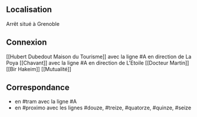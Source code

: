 ## Localisation
Arrêt situé à Grenoble

## Connexion
[[Hubert  Dubedout  Maison du  Tourisme]] avec la ligne #A en direction de La Poya
[[Chavant]] avec la ligne #A en direction de L'Etoile
[[Docteur Martin]]
[[Bir Hakeim]]
[[Mutualité]]

## Correspondance
- en #tram avec la ligne #A 
- en #proximo avec les lignes #douze, #treize, #quatorze, #quinze, #seize